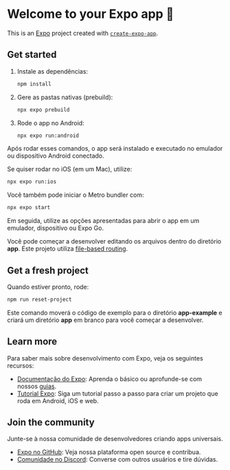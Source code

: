 # Welcome to your Expo app 👋

This is an [Expo](https://expo.dev) project created with [`create-expo-app`](https://www.npmjs.com/package/create-expo-app).

## Get started

1. Instale as dependências:

   ```bash
   npm install
   ```

2. Gere as pastas nativas (prebuild):

   ```bash
   npx expo prebuild
   ```

3. Rode o app no Android:

   ```bash
   npx expo run:android
   ```

Após rodar esses comandos, o app será instalado e executado no emulador ou dispositivo Android conectado.

Se quiser rodar no iOS (em um Mac), utilize:

```bash
npx expo run:ios
```

Você também pode iniciar o Metro bundler com:

```bash
npx expo start
```

Em seguida, utilize as opções apresentadas para abrir o app em um emulador, dispositivo ou Expo Go.

Você pode começar a desenvolver editando os arquivos dentro do diretório **app**. Este projeto utiliza [file-based routing](https://docs.expo.dev/router/introduction).

## Get a fresh project

Quando estiver pronto, rode:

```bash
npm run reset-project
```

Este comando moverá o código de exemplo para o diretório **app-example** e criará um diretório **app** em branco para você começar a desenvolver.

## Learn more

Para saber mais sobre desenvolvimento com Expo, veja os seguintes recursos:

- [Documentação do Expo](https://docs.expo.dev/): Aprenda o básico ou aprofunde-se com nossos [guias](https://docs.expo.dev/guides).
- [Tutorial Expo](https://docs.expo.dev/tutorial/introduction/): Siga um tutorial passo a passo para criar um projeto que roda em Android, iOS e web.

## Join the community

Junte-se à nossa comunidade de desenvolvedores criando apps universais.

- [Expo no GitHub](https://github.com/expo/expo): Veja nossa plataforma open source e contribua.
- [Comunidade no Discord](https://chat.expo.dev): Converse com outros usuários e tire dúvidas.
